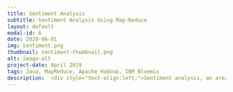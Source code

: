 ```yaml
---
title: Sentiment Analysis 
subtitle: Sentiment Analysis Using Map-Reduce
layout: default
modal-id: 6
date: 2020-06-01
img: sentiment.png
thumbnail: sentiment-thumbnail.png
alt: image-alt
project-date: April 2019
tags: Java, MapReduce, Apache Hadoop, IBM Bluemix
description:  <div style="text-align:left;">Sentiment analysis, an area of Natural Language Processing (NLP), is the computational study that seeks people’s attitude, positive or negative, about a particular topic by analyzing their written sentences or documents. It is also known as opinion mining and concerned with people’s sentiments, opinions, attitude, evaluations, appraisals and emotions towards various entities such as products, organizations, services etc.</p>This project presents a sentiment analysis task performed in Hadoop environment using the MapReduce technique. Hadoop was accessed through the BigInsights service offered by the IBM cloud Bluemix. The sentiment analysis program was tested on a large corpus of sentiments of 1.9 GB size. More details and source code can be found at <a href="https://toashiqur.github.io/sentiment-analysis-hadoop/">Sentiment Analysis</a></div>
---
```

